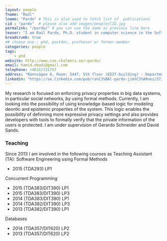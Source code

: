 ```yaml
---
layout: people
fname: "Raúl"
lname: "Pardo" # This is also used to fetch list of  publications
cid : "pardo"  # please also add images/people/CID.jpg
permalink: "/pardo/" # you can use the same as previous line here
teaser: "I am Raúl Pardo, Ph.D. student in computer science in the Software Technology division at Deparment of Computer Science and Engineering at Chalmers University of Technology."
breadcrumb: true
## choose one : phd, postdoc, professor or former-member
categories: people
tags:
    - phd
website: http://www.cse.chalmers.se/~pardo/
email: hamid.ebadi@gmail.com
telephone: +46317721757
address: "Rännvägen 6, Room: 5447, 5th floor (EDIT-building) - Department of Computer Science and Engineering, Chalmers University of Technology, 412-96, Gothenburg, Sweden"
linkedin: "https://se.linkedin.com/pub/ra%C3%BAl-pardo-jim%C3%A9nez/37/187/714"
---
```


My research is focused on enforcing privacy properties in big data systems, in particular social networks, by using formal methods. Currently, I am looking into the possibility of using knowledge-based logic for modeling deontic and epistemic properties of the system. This logic enables the possibility of definning more expressive privacy settings and also provides developers with tools to formally verify that the private information of the users is protected. I am under supervision of Gerardo Schneider and David Sands.


### Teaching

Since 2013 I am involved in the following courses as Teaching Assistant (TA):
Software Engineering using Formal Methods

- 2015 (TDA293) LP1

Concurrent Programming

- 2015 (TDA383/DIT390) LP1
- 2015 (TDA383/DIT390) LP3
- 2014 (TDA383/DIT390) LP1
- 2014 (TDA382/DIT390) LP3
- 2013 (TDA382/DIT390) LP1

Databases

- 2014 (TDA357/DIT620) LP2
- 2013 (TDA357/DIT620) LP2
